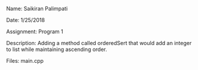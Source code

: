 Name: Saikiran Palimpati

Date: 1/25/2018

Assignment: Program 1

Description:
     Adding a method called orderedSert that would add an integer to list while maintaining ascending order.

Files:
    main.cpp
